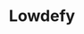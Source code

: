 ---
codehost: https://github.com/https://github.com/lowdefy/lowdefy
logohandle: lowdefy
sort: lowdefy
title: Lowdefy
twitter: https://x.com/lowdefy
website: https://lowdefy.com/
youtube: https://youtube.com/channel/UCQLUr15MfP_9yGSO5dmf9wg
---